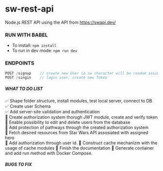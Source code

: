 # sw-rest-api
Node.js REST API using the API from https://swapi.dev/



### RUN WITH BABEL
* To install: `npm install`
* To run in dev mode: `npm run dev`



### ENDPOINTS 

```javascript
POST /signup    // create new User (a sw character will be random assing to new User)
POST /singin    // login user, create new Token

```


##### WHAT TO DO LIST
:white_check_mark:     Shape folder structure, install modules, test local server, connect to DB    
:white_check_mark:     Create user Schema    
:white_check_mark:     Add server-site validation and authentication  
:black_square_button:  Create authorization system thorugh JWT module, create and verify token    
:black_square_button:  Enable possibility to edit and delete users from the database    
:black_square_button:  Add protection of pathways through the created authorization system  
:black_square_button:  Fetch desired resources from Star Wars API assosiated with assigned hero  
:black_square_button:  Add authorization through user id.
:black_square_button:  Construct cache mechanizm with the usage of cache modules
:black_square_button:  Finish the documentation
:black_square_button:  Generate container and add run method with Docker Compose.


##### BUGS TO FIX


